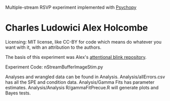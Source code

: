 Multiple-stream RSVP experiment implemented with [Psychopy](https://github.com/psychopy/psychopy)

Charles Ludowici
Alex Holcombe
============================
Licensing: MIT license, like CC-BY for code which means do whatever you want with it, with an attribution to the authors.

The basis of this experiment was Alex's [attentional blink repository](https://github.com/alexholcombe/attentional-blink).

Experiment Code: nStreamBufferImageStim.py

Analyses and wrangled data can be found in Analysis. Analysis/allErrors.csv has all the SPE and condition data. Analysis/Gamma Fits has parameter estimates. Analysis/Analysis R/gammaFitPrecue.R will generate plots and Bayes tests.